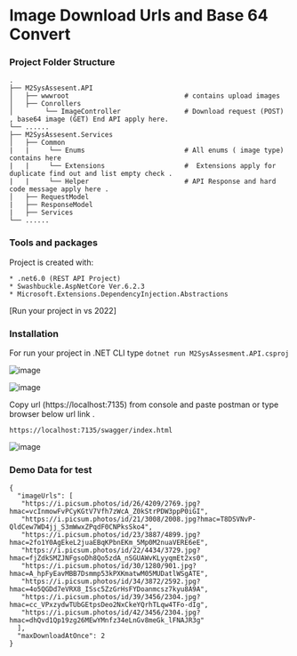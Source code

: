# Image Download Urls and Base 64 Convert

### Project Folder Structure
    .
    ├── M2SysAssesent.API                  
    │   ├── wwwroot                             # contains upload images
    │   ├── Conrollers                          
    │        └── ImageController                # Download request (POST) , base64 image (GET) End API apply here. 
    └── ......
    ├── M2SysAssesent.Services                  
    │   ├── Common 
    |   |     └── Enums                         # All enums ( image type) contains here
    |   |     └── Extensions                    #  Extensions apply for duplicate find out and list empty check .   
    |   |     └── Helper                        # API Response and hard code message apply here . 
    │   ├── RequestModel                       
    |   ├── ResponseModel                       
    |   ├── Services
    └── ......
    
### Tools and packages
Project is created with: 
```
* .net6.0 (REST API Project)
* Swashbuckle.AspNetCore Ver.6.2.3
* Microsoft.Extensions.DependencyInjection.Abstractions

```
[Run your project in vs 2022]

### Installation

For run your project in .NET CLI type 
``
dotnet run M2SysAssesment.API.csproj
``

![image](https://user-images.githubusercontent.com/14024760/213252814-23e3fcf4-37de-4dba-8ba3-881d19034ea1.png)

![image](https://user-images.githubusercontent.com/14024760/213253087-e8535338-31f1-4d40-a7b7-9e8ceb2c7c05.png)

Copy url (https://localhost:7135) from console and paste postman or type browser below url link . 
```
https://localhost:7135/swagger/index.html
```
![image](https://user-images.githubusercontent.com/14024760/213257188-7e8daea1-060a-4d76-b030-74e25e1b7f82.png)


### Demo Data for test 

```
{
  "imageUrls": [
   "https://i.picsum.photos/id/26/4209/2769.jpg?hmac=vcInmowFvPCyKGtV7Vfh7zWcA_Z0kStrPDW3ppP0iGI",
   "https://i.picsum.photos/id/21/3008/2008.jpg?hmac=T8DSVNvP-QldCew7WD4jj_S3mWwxZPqdF0CNPksSko4",
   "https://i.picsum.photos/id/23/3887/4899.jpg?hmac=2fo1Y0AgEkeL2juaEBqKPbnEKm_5Mp0M2nuaVERE6eE",
   "https://i.picsum.photos/id/22/4434/3729.jpg?hmac=fjZdkSMZJNFgsoDh8Qo5zdA_nSGUAWvKLyyqmEt2xs0",
   "https://i.picsum.photos/id/30/1280/901.jpg?hmac=A_hpFyEavMBB7Dsmmp53kPXKmatwM05MUDatlWSgATE",
   "https://i.picsum.photos/id/34/3872/2592.jpg?hmac=4o5QGDd7eVRX8_ISsc5ZzGrHsFYDoanmcsz7kyu8A9A",
   "https://i.picsum.photos/id/39/3456/2304.jpg?hmac=cc_VPxzydwTUbGEtpsDeo2NxCkeYQrhTLqw4TFo-dIg",
   "https://i.picsum.photos/id/42/3456/2304.jpg?hmac=dhQvd1Qp19zg26MEwYMnfz34eLnGv8meGk_lFNAJR3g"
  ],
  "maxDownloadAtOnce": 2
}
```


